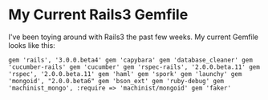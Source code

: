 # My Current Rails3 Gemfile

I've been toying around with Rails3 the past few weeks. My current Gemfile
looks like this:

` gem 'rails', '3.0.0.beta4' gem 'capybara' gem 'database_cleaner' gem
'cucumber-rails' gem 'cucumber' gem 'rspec-rails', '2.0.0.beta.11' gem
'rspec', '2.0.0.beta.11' gem 'haml' gem 'spork' gem 'launchy' gem 'mongoid',
"2.0.0.beta6" gem 'bson_ext' gem 'ruby-debug' gem 'machinist_mongo', :require
=> 'machinist/mongoid' gem 'faker' `

